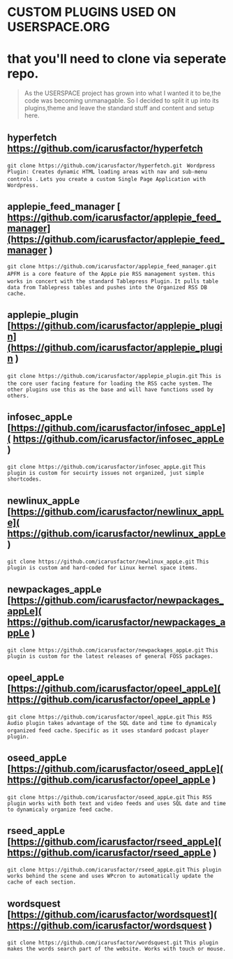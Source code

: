 # CUSTOM PLUGINS USED ON USERSPACE.ORG
# that you'll need to clone via seperate repo. 

> As the USERSPACE project has grown into what I wanted it to be,the code was becoming unmanagable.
> So I decided to split it up into its plugins,theme and leave the standard stuff and content and setup here.


## hyperfetch [ https://github.com/icarusfactor/hyperfetch ]( https://github.com/icarusfactor/hyperfetch )
``` git clone https://github.com/icarusfactor/hyperfetch.git ```
``` Wordpress Plugin: Creates dynamic HTML loading areas with nav and sub-menu controls .```
``` Lets you create a custom Single Page Application with Wordpress. ```


## applepie_feed_manager [ https://github.com/icarusfactor/applepie_feed_manager](https://github.com/icarusfactor/applepie_feed_manager )
``` git clone https://github.com/icarusfactor/applepie_feed_manager.git ```
``` APFM is a core feature of the AppLe pie RSS management system. ```
``` this works in concert with the standard Tablepress Plugin. ```
``` It pulls table data from Tablepress tables and pushes into the Organized RSS DB cache. ```


## applepie_plugin [https://github.com/icarusfactor/applepie_plugin](https://github.com/icarusfactor/applepie_plugin )
``` git clone https://github.com/icarusfactor/applepie_plugin.git ```
``` This is the core user facing feature for loading the RSS cache system. ```
``` The other plugins use this as the base and will have functions used by others. ```


## infosec_appLe [https://github.com/icarusfactor/infosec_appLe]( https://github.com/icarusfactor/infosec_appLe  )
``` git clone https://github.com/icarusfactor/infosec_appLe.git ```
``` This plugin is custom for secuirty issues not organized, just simple shortcodes. ```

## newlinux_appLe [https://github.com/icarusfactor/newlinux_appLe]( https://github.com/icarusfactor/newlinux_appLe  )
``` git clone https://github.com/icarusfactor/newlinux_appLe.git ```
``` This plugin is custom and hard-coded for Linux kernel space items. ```

## newpackages_appLe [https://github.com/icarusfactor/newpackages_appLe]( https://github.com/icarusfactor/newpackages_appLe   )
``` git clone https://github.com/icarusfactor/newpackages_appLe.git ```
``` This plugin is custom for the latest releases of general FOSS packages. ```

## opeel_appLe [https://github.com/icarusfactor/opeel_appLe]( https://github.com/icarusfactor/opeel_appLe )
``` git clone https://github.com/icarusfactor/opeel_appLe.git ```
``` This RSS Audio plugin takes advantage of the SQL date and time to dynamicaly organized feed cache. ```
``` Specific as it uses standard podcast player plugin. ```

## oseed_appLe [https://github.com/icarusfactor/oseed_appLe]( https://github.com/icarusfactor/opeel_appLe )
``` git clone https://github.com/icarusfactor/oseed_appLe.git ```
``` This RSS plugin works with both text and video feeds and uses SQL date and time to dynamicaly organize feed cache. ```

## rseed_appLe [https://github.com/icarusfactor/rseed_appLe]( https://github.com/icarusfactor/rseed_appLe  )
``` git clone https://github.com/icarusfactor/rseed_appLe.git ```
``` This plugin works behind the scene and uses WPcron to automatically update the cache of each section. ```

## wordsquest [https://github.com/icarusfactor/wordsquest]( https://github.com/icarusfactor/wordsquest  )
``` git clone https://github.com/icarusfactor/wordsquest.git ```
``` This plugin makes the words search part of the website. Works with touch or mouse.  ```


